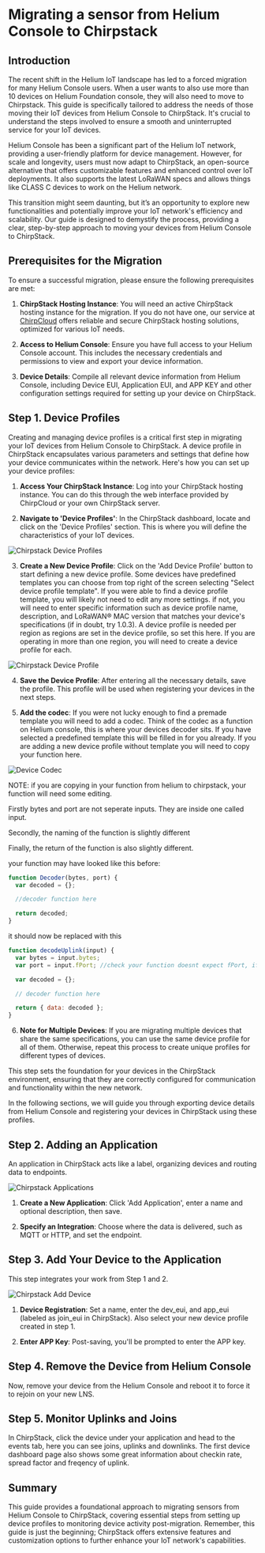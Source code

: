 # Migrating a sensor from Helium Console to Chirpstack

## Introduction

The recent shift in the Helium IoT landscape has led to a forced migration for many Helium Console users. When a user wants to also use more than 10 devices on Helium Foundation console, they will also need to move to Chirpstack. This guide is specifically tailored to address the needs of those moving their IoT devices from Helium Console to ChirpStack. It's crucial to understand the steps involved to ensure a smooth and uninterrupted service for your IoT devices.

Helium Console has been a significant part of the Helium IoT network, providing a user-friendly platform for device management. However, for scale and longevity, users must now adapt to ChirpStack, an open-source alternative that offers customizable features and enhanced control over IoT deployments. It also supports the latest LoRaWAN specs and allows things like CLASS C devices to work on the Helium network.

This transition might seem daunting, but it’s an opportunity to explore new functionalities and potentially improve your IoT network's efficiency and scalability. Our guide is designed to demystify the process, providing a clear, step-by-step approach to moving your devices from Helium Console to ChirpStack.

## Prerequisites for the Migration

To ensure a successful migration, please ensure the following prerequisites are met:

1. **ChirpStack Hosting Instance**: You will need an active ChirpStack hosting instance for the migration. If you do not have one, our service at [ChirpCloud](https://chirpcloud.co.uk) offers reliable and secure ChirpStack hosting solutions, optimized for various IoT needs.

2. **Access to Helium Console**: Ensure you have full access to your Helium Console account. This includes the necessary credentials and permissions to view and export your device information.

3. **Device Details**: Compile all relevant device information from Helium Console, including Device EUI, Application EUI, and APP KEY and other configuration settings required for setting up your device on ChirpStack.

## Step 1. Device Profiles

Creating and managing device profiles is a critical first step in migrating your IoT devices from Helium Console to ChirpStack. A device profile in ChirpStack encapsulates various parameters and settings that define how your device communicates within the network. Here's how you can set up your device profiles:

1. **Access Your ChirpStack Instance**: Log into your ChirpStack hosting instance. You can do this through the web interface provided by ChirpCloud or your own ChirpStack server.

2. **Navigate to 'Device Profiles'**: In the ChirpStack dashboard, locate and click on the 'Device Profiles' section. This is where you will define the characteristics of your IoT devices.

![Chirpstack Device Profiles](../assets/device-profiles.png)

3. **Create a New Device Profile**: Click on the 'Add Device Profile' button to start defining a new device profile. Some devices have predefined templates you can choose from top right of the screen selecting "Select device profile template".
   If you were able to find a device profile template, you will likely not need to edit any more settings. if not, you will need to enter specific information such as device profile name, description, and LoRaWAN® MAC version that matches your device's specifications (if in doubt, try 1.0.3). A device profile is needed per region as regions are set in the device profile, so set this here. If you are operating in more than one region, you will need to create a device profile for each.

![Chirpstack Device Profile](../assets/add-device-profile.png)

4. **Save the Device Profile**: After entering all the necessary details, save the profile. This profile will be used when registering your devices in the next steps.

5. **Add the codec**: If you were not lucky enough to find a premade template you will need to add a codec. Think of the codec as a function on Helium console, this is where your devices decoder sits.
   If you have selected a predefined template this will be filled in for you already. If you are adding a new device profile without template you will need to copy your function here.

![Device Codec](../assets/device-codec.png)

NOTE: if you are copying in your function from helium to chirpstack, your function will need some editing.

Firstly bytes and port are not seperate inputs. They are inside one called input.

Secondly, the naming of the function is slightly different

Finally, the return of the function is also slightly different.

your function may have looked like this before:

```javascript
function Decoder(bytes, port) {
  var decoded = {};

  //decoder function here

  return decoded;
}
```

it should now be replaced with this

```javascript
function decodeUplink(input) {
  var bytes = input.bytes;
  var port = input.fPort; //check your function doesnt expect fPort, if it does rename the var.

  var decoded = {};

  // decoder function here

  return { data: decoded };
}
```

6. **Note for Multiple Devices**: If you are migrating multiple devices that share the same specifications, you can use the same device profile for all of them. Otherwise, repeat this process to create unique profiles for different types of devices.

This step sets the foundation for your devices in the ChirpStack environment, ensuring that they are correctly configured for communication and functionality within the new network.

In the following sections, we will guide you through exporting device details from Helium Console and registering your devices in ChirpStack using these profiles.

## Step 2. Adding an Application

An application in ChirpStack acts like a label, organizing devices and routing data to endpoints.

![Chirpstack Applications](../assets/applications.png)

1. **Create a New Application**: Click 'Add Application', enter a name and optional description, then save.

2. **Specify an Integration**: Choose where the data is delivered, such as MQTT or HTTP, and set the endpoint.

## Step 3. Add Your Device to the Application

This step integrates your work from Step 1 and 2.

![Chirpstack Add Device](../assets/application-add-device.png)

1. **Device Registration**: Set a name, enter the dev_eui, and app_eui (labeled as join_eui in ChirpStack). Also select your new device profile created in step 1.

2. **Enter APP Key**: Post-saving, you'll be prompted to enter the APP key.

## Step 4. Remove the Device from Helium Console

Now, remove your device from the Helium Console and reboot it to force it to rejoin on your new LNS.

## Step 5. Monitor Uplinks and Joins

In ChirpStack, click the device under your application and head to the events tab, here you can see joins, uplinks and downlinks. The first device dashboard page also shows some great information about checkin rate, spread factor and freqency of uplink.

## Summary

This guide provides a foundational approach to migrating sensors from Helium Console to ChirpStack, covering essential steps from setting up device profiles to monitoring device activity post-migration. Remember, this guide is just the beginning; ChirpStack offers extensive features and customization options to further enhance your IoT network's capabilities.
